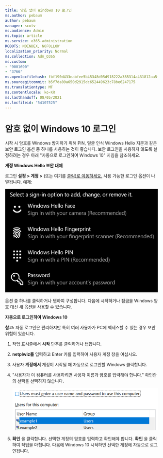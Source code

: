```yaml
---
title: 암호 없이 Windows 10 로그인
ms.author: pebaum
author: pebaum
manager: scotv
ms.audience: Admin
ms.topic: article
ms.service: o365-administration
ROBOTS: NOINDEX, NOFOLLOW
localization_priority: Normal
ms.collection: Adm_O365
ms.custom:
- "9001690"
- "3766"
ms.openlocfilehash: fbf190d433eabfee5b45348d05d918222a385314a431812aa5f5926aacf11560
ms.sourcegitcommit: b5f7da89a650d2915dc652449623c78be6247175
ms.translationtype: MT
ms.contentlocale: ko-KR
ms.lasthandoff: 08/05/2021
ms.locfileid: "54107525"
---
```

# <a name="sign-in-to-windows-10-without-using-a-password"></a>암호 없이 Windows 10 로그인

시작 시 암호를 Windows 방지하기 위해 PIN, 얼굴 인식 Windows Hello 지문과 같은 보안 로그인 옵션 중 하나를 사용하는 것이 좋습니다. 보안 로그인을 사용하지 않도록 설정하려는 경우 아래 "자동으로 로그인하여 Windows 10" 지침을 참조하세요.

**계정 Windows Hello 보안 대체**

로그인 **설정 > 계정 >** (또는 여기를 [클릭)로 이동하세요.](ms-settings:signinoptions?activationSource=GetHelp) 사용 가능한 로그인 옵션이 나열됩니다. 예제:

![로그인 옵션.](media/sign-in-options.png)

옵션 중 하나를 클릭하거나 탭하여 구성합니다. 다음에 시작하거나 잠금을 Windows 암호 대신 새 옵션을 사용할 수 있습니다. 

**자동으로 로그인하여 Windows 10**

**참고:** 자동 로그인은 편리하지만 특히 여러 사용자가 PC에 액세스할 수 있는 경우 보안 위험이 있습니다. 

1. 작업 표시줄에서 **시작** 단추를 클릭하거나 탭합니다.

2. **netplwiz를** 입력하고 Enter 키를 입력하여 사용자 계정 창을 여십시오.

3. 사용자 **계정에서** 계정이 시작될 때 자동으로 로그인할 Windows 클릭합니다.

4. "사용자가 이 컴퓨터를 사용하려면 사용자 이름과 암호를 입력해야 합니다." 확인란의 선택을 선택하지 않습니다.

    ![사용자는 사용자 이름 및 암호 옵션을 입력해야 합니다.](media/users-must-enter-username.png)

5. **확인** 을 클릭합니다. 선택한 계정의 암호를 입력하고 확인해야 합니다. **확인** 을 클릭하여 작업을 마칩니다. 다음에 Windows 10 시작하면 선택한 계정에 자동으로 로그인됩니다.

